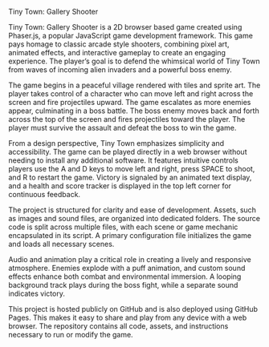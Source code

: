 Tiny Town: Gallery Shooter

Tiny Town: Gallery Shooter is a 2D browser based game created using Phaser.js, a popular JavaScript game development framework. This game pays homage to classic arcade style shooters, combining pixel art, animated effects,
and interactive gameplay to create an engaging experience. The player’s goal is to defend the whimsical world of Tiny Town from waves of incoming alien invaders and a powerful boss enemy.

The game begins in a peaceful village rendered with tiles and sprite art. The player takes control of a character who can move left and right across the screen and fire projectiles upward.
The game escalates as more enemies appear, culminating in a boss battle. The boss enemy moves back and forth across the top of the screen and fires projectiles toward the player. The player must survive the assault and defeat the boss to win the game.

From a design perspective, Tiny Town emphasizes simplicity and accessibility. The game can be played directly in a web browser without needing to install any additional software. 
It features intuitive controls players use the A and D keys to move left and right, press SPACE to shoot, and R to restart the game. Victory is signaled by an animated text display, and a health and score tracker is displayed in the top left corner for continuous feedback.

The project is structured for clarity and ease of development. Assets, such as images and sound files, are organized into dedicated folders. 
The source code is split across multiple files, with each scene or game mechanic encapsulated in its script. A primary configuration file initializes the game and loads all necessary scenes.

Audio and animation play a critical role in creating a lively and responsive atmosphere. Enemies explode with a puff animation, and custom sound effects enhance both combat and environmental immersion.
A looping background track plays during the boss fight, while a separate sound indicates victory.

This project is hosted publicly on GitHub and is also deployed using GitHub Pages. This makes it easy to share and play from any device with a web browser. 
The repository contains all code, assets, and instructions necessary to run or modify the game.

